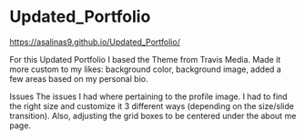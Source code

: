 # Updated_Portfolio
https://asalinas9.github.io/Updated_Portfolio/

For this Updated Portfolio I based the Theme from Travis Media.
Made it more custom to my likes: background color, background image, added a few areas based on my personal bio.

Issues
The issues I had where pertaining to the profile image. I had to find the right size and customize it 3 different ways (depending on the size/slide transition). Also, adjusting the grid boxes to be centered under the about me page. 
